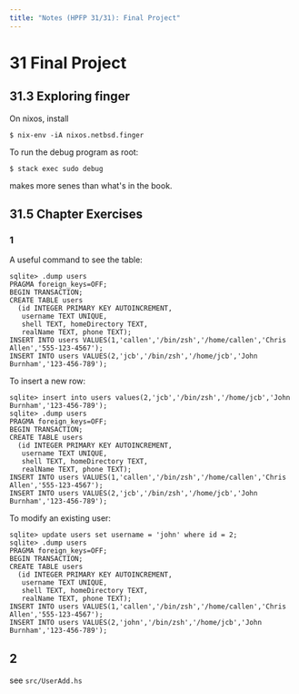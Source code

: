 ```yaml
---
title: "Notes (HPFP 31/31): Final Project"
---
```


# 31 Final Project

## 31.3 Exploring finger

On nixos, install

```
$ nix-env -iA nixos.netbsd.finger
```

To run the debug program as root:

```
$ stack exec sudo debug
```

makes more senes than what's in the book.


## 31.5 Chapter Exercises

### 1

A useful command to see the table:

```
sqlite> .dump users
PRAGMA foreign_keys=OFF;
BEGIN TRANSACTION;
CREATE TABLE users
  (id INTEGER PRIMARY KEY AUTOINCREMENT,
   username TEXT UNIQUE,
   shell TEXT, homeDirectory TEXT,
   realName TEXT, phone TEXT);
INSERT INTO users VALUES(1,'callen','/bin/zsh','/home/callen','Chris Allen','555-123-4567');
INSERT INTO users VALUES(2,'jcb','/bin/zsh','/home/jcb','John Burnham','123-456-789');

```

To insert a new row:

```
sqlite> insert into users values(2,'jcb','/bin/zsh','/home/jcb','John Burnham','123-456-789');
sqlite> .dump users
PRAGMA foreign_keys=OFF;
BEGIN TRANSACTION;
CREATE TABLE users
  (id INTEGER PRIMARY KEY AUTOINCREMENT,
   username TEXT UNIQUE,
   shell TEXT, homeDirectory TEXT,
   realName TEXT, phone TEXT);
INSERT INTO users VALUES(1,'callen','/bin/zsh','/home/callen','Chris Allen','555-123-4567');
INSERT INTO users VALUES(2,'jcb','/bin/zsh','/home/jcb','John Burnham','123-456-789');
```

To modify an existing user:

```
sqlite> update users set username = 'john' where id = 2;
sqlite> .dump users
PRAGMA foreign_keys=OFF;
BEGIN TRANSACTION;
CREATE TABLE users
  (id INTEGER PRIMARY KEY AUTOINCREMENT,
   username TEXT UNIQUE,
   shell TEXT, homeDirectory TEXT,
   realName TEXT, phone TEXT);
INSERT INTO users VALUES(1,'callen','/bin/zsh','/home/callen','Chris Allen','555-123-4567');
INSERT INTO users VALUES(2,'john','/bin/zsh','/home/jcb','John Burnham','123-456-789');
```

## 2

see `src/UserAdd.hs`



